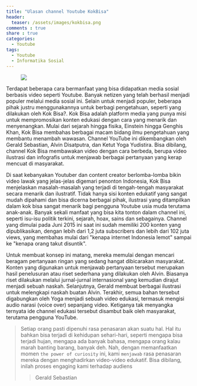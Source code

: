 ```yaml
---
title: "Ulasan channel Youtube KokBisa"
header:
  teaser: /assets/images/kokbisa.png
comments : true
share : true
categories:
  - Youtube
tags:
  - Youtube
  - Informatika Sosial
---
```


<figure>
    <img src="https://kokbisa.id/img/logo/kokbisa-red.webp.png">
</figure>

Terdapat beberapa cara bermanfaat yang bisa didapatkan media sosial berbasis video seperti Youtube. Banyak netizen yang telah berhasil menjadi populer melalui media sosial ini. Selain untuk menjadi populer, beberapa pihak justru menggunakannya untuk berbagi pengetahuan, seperti yang dilakukan oleh Kok Bisa?. Kok Bisa adalah platform media yang punya misi untuk mempromosikan konten edukasi dengan cara yang menarik dan menyenangkan. Mulai dari sejarah hingga fisika, Einstein hingga Genghis Khan, Kok Bisa membahas berbagai macam bidang ilmu pengetahuan yang membantu menambah wawasan. Channel YouTube ini dikembangkan oleh Gerald Sebastian, Alvin Disatputra, dan Ketut Yoga Yudistira. Bisa dibilang, channel Kok Bisa membawakan video dengan cara berbeda, berupa video ilustrasi dan infografis untuk menjawab berbagai pertanyaan yang kerap mencuat di masyarakat. 

Di saat kebanyakan Youtuber dan content creator berlomba-lomba bikin video lawak yang jelas-jelas digemari penonton Indonesia, Kok Bisa menjelaskan masalah-masalah yang terjadi di tengah-tengah masyarakat secara menarik dan ilustratif. Tidak hanya sisi konten edukatif yang sangat mudah dipahami dan bisa dicerna berbagai pihak, ilustrasi yang ditampilkan dalam kok bisa sangat menarik bagi pengguna Youtube usia muda terutama anak-anak. Banyak sekali manfaat yang bisa kita tonton dalam channel ini, seperti isu-isu politik terkini, sejarah, hoax, sains dan sebagainya. Channel yang dimulai pada Juni 2015 ini saat ini sudah memiliki 200 konten yang dipublikasikan, dengan lebih dari 1,2 juta subscribers dan lebih dari 102 juta views, yang membahas mulai dari "kenapa internet Indonesia lemot" sampai ke "kenapa orang takut disuntik".

Untuk membuat konsep ini matang, mereka memulai dengan mencari beragam pertanyaan ringan yang sedang hangat dibicarakan masyarakat. Konten yang digunakan untuk menjawab pertanyaan tersebut merupakan hasil penelusuran atau riset sederhana yang dilakukan oleh Alvin. Biasanya riset dilakukan melalui jurnal-jurnal internasional yang kemudian dirajut menjadi sebuah naskah. Selanjutnya, Gerald membuat berbagai ilustrasi untuk melengkapi naskah buatan Alvin. Terakhir, semua bahan tersebut digabungkan oleh Yoga menjadi sebuah video edukasi, termasuk mengisi audio narasi (voice over) sepanjang video. Ketiganya tak menyangka ternyata ide channel edukasi tersebut disambut baik oleh masyarakat, terutama pengguna YouTube. 

>Setiap orang pasti dipenuhi rasa penasaran akan suatu hal. Hal itu bahkan bisa terjadi di kehidupan sehari-hari, seperti mengapa bisa terjadi hujan, mengapa ada banyak bahasa, mengapa orang kalau marah banting barang, banyak deh. Nah, dengan memanfaatkan momen `the power of curiosity` ini, kami `menjawab` rasa penasaran mereka dengan menghadirkan video-video edukatif. Bisa dibilang, inilah proses engaging kami terhadap audiens
>> Gerald Sebastian
